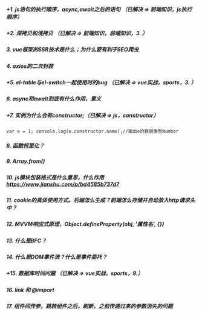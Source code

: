 ##### +1. js语句的执行顺序，async,await之后的语句 （已解决 => 前端知识，js执行顺序）

##### +2. 深拷贝和浅拷贝 （已解决 => 前端知识，前端知识，3. ）

##### 3. vue框架的SSR技术是什么；为什么要有利于SEO爬虫

##### 4. axios的二次封装

##### +5. el-table与el-switch一起使用时的bug （已解决 => vue实战，sports，3. ）

##### 6. async和await到底有什么作用，意义

##### +7. 实例为什么会有constructor;（已解决 => js，constructor）

​	`var e = 1; console.log(e.constructor.name);//输出e的数据类型Number`

##### 8. 函数柯里化？

##### 9. Array.from()

##### 10. js模块包装格式是什么意思，什么作用 https://www.jianshu.com/p/bd4585b737d7

##### 11. cookie的具体使用方式。后端怎么生成？前端怎么存储并自动放入http请求头中？

##### 12. MVVM响应式原理，Object.defineProperty(obj, '属性名', {})

##### 13. 什么是BFC？

##### 14. 什么是DOM事件流？什么是事件委托？

##### +15. 数据库时间问题  （已解决 => vue实战，sports，9.）

##### 16. link 和 @import

##### 17. 组件间传参，跳转组件之后，刷新，之前传递过来的参数消失的问题



